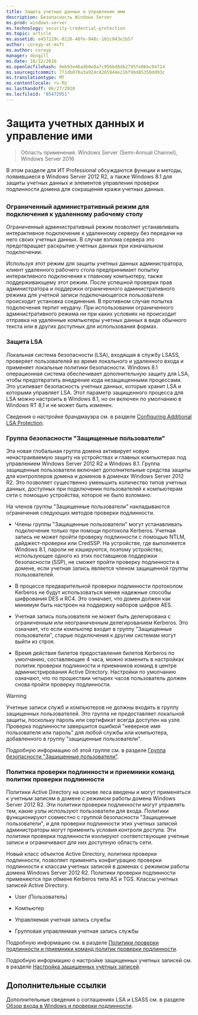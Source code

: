 ```yaml
---
title: Защита учетных данных и управление ими
description: Безопасность Windows Server
ms.prod: windows-server
ms.technology: security-credential-protection
ms.topic: article
ms.assetid: e457229c-0126-40fe-948c-101c943e1b57
author: coreyp-at-msft
ms.author: coreyp
manager: dongill
ms.date: 10/12/2016
ms.openlocfilehash: 9eb93e46adb0e8a7c956bd8db2795fe06bc04724
ms.sourcegitcommit: 771db070a3a924c8265944e21bf9bd85350dd93c
ms.translationtype: MT
ms.contentlocale: ru-RU
ms.lasthandoff: 06/27/2020
ms.locfileid: "85472951"
---
```

# <a name="credentials-protection-and-management"></a>Защита учетных данных и управление ими

>Область применения. Windows Server (Semi-Annual Channel), Windows Server 2016

В этом разделе для ИТ Professional обсуждаются функции и методы, появившиеся в Windows Server 2012 R2, а также Windows 8.1 для защиты учетных данных и элементов управления проверки подлинности домена для сокращения кражи учетных данных.

## <a name="BKMK_CredentialsProtectionManagement"></a>
### <a name="restricted-admin-mode-for-remote-desktop-connection"></a>Ограниченный административный режим для подключения к удаленному рабочему столу
Ограниченный административный режим позволяет устанавливать интерактивное подключение к удаленному серверу без передачи на него своих учетных данных. В случае взлома сервера это предотвращает раскрытие учетных данных при изначальном подключении.

Используя этот режим для защиты учетных данных администратора, клиент удаленного рабочего стола предпринимает попытку интерактивного подключения к главному компьютеру, также поддерживающему этот режим. После успешной проверки прав администратора и поддержки ограниченного административного режима для учетной записи подключающегося пользователя происходит установка соединения. В противном случае попытка подключения терпит неудачу. При использовании ограниченного административного режима ни при каких условиях не происходит отправка на удаленные компьютеры учетных данных в виде обычного текста или в других доступных для использования формах.

### <a name="lsa-protection"></a>Защита LSA
Локальная система безопасности (LSA), входящая в службу LSASS, проверяет пользователей во время локального и удаленного входа и применяет локальные политики безопасности. Windows 8.1 операционная система обеспечивает дополнительную защиту для LSA, чтобы предотвратить внедрение кода незащищенными процессами. Это усиливает безопасность учетных данных, которые хранит LSA и которыми управляет LSA. Этот параметр защищенного процесса для LSA можно настроить в Windows 8.1, но он включен по умолчанию в Windows RT 8,1 и не может быть изменен.

Сведения о настройке брандмауэра см. в разделе [Configuring Additional LSA Protection](configuring-additional-lsa-protection.md).

### <a name="protected-users-security-group"></a>Группа безопасности "Защищенные пользователи"
Эта новая глобальная группа домена активирует новую ненастраиваемую защиту на устройствах и главных компьютерах под управлением Windows Server 2012 R2 и Windows 8.1. Группа защищенные пользователи включает дополнительные средства защиты для контроллеров домена и доменов в доменах Windows Server 2012 R2. Это позволяет существенно уменьшить количество типов учетных данных, доступных при подключении пользователей к компьютерам сети с помощью устройства, которое не было взломано.

На членов группы "Защищенные пользователи" накладываются ограничения следующих методов проверки подлинности.

-   Члены группы "Защищенные пользователи" могут устанавливать подключение только при помощи протокола Kerberos. Учетная запись не может пройти проверку подлинности с помощью NTLM, дайджест-проверки или CredSSP. На устройстве, где выполняется Windows 8.1, пароли не кэшируются, поэтому устройство, использующее одного из этих поставщиков поддержки безопасности (SSP), не сможет пройти проверку подлинности в домене, если учетная запись является членом защищенной группы пользователей.

-   В процессе предварительной проверки подлинности протоколом Kerberos не будут использоваться менее надежные способы шифрования DES и RC4. Это означает, что домен должен как минимум быть настроен на поддержку наборов шифров AES.

-   Учетная запись пользователя не может быть делегирована с ограниченным или неограниченным делегированием Kerberos. Это означает, что если компьютер входит в группу "Защищенные пользователи", старые подключения к другим системам могут выйти из строя.

-   Время действия билетов предоставления билетов Kerberos по умолчанию, составляющее 4 часа, можно изменить в настройках политик проверки подлинности и приемников команд в центре администрирования Active Directory. Настройки по умолчанию означают, что по прошествии четырех часов пользователь должен снова пройти проверку подлинности.

> [!WARNING]
> Учетные записи служб и компьютеров не должны входить в группу защищенных пользователей. Это группа не предоставляет локальной защиты, поскольку пароль или сертификат всегда доступен на узле. Проверка подлинности завершится ошибкой "неверное имя пользователя или пароль" для любой службы или компьютера, добавленного в группу "защищенные пользователи".

Подробную информацию об этой группе см. в разделе [Группа безопасности "Защищенные пользователи"](protected-users-security-group.md).

### <a name="authentication-policy-and-authentication-policy-silos"></a>Политика проверки подлинности и приемники команд политик проверки подлинности
Политики Active Directory на основе леса введены и могут применяться к учетным записям в домене с режимом работы домена Windows Server 2012 R2. Эти политики проверки подлинности могут управлять тем, какие узлы используют пользователи для входа. Политики функционируют совместно с группой безопасности "Защищенные пользователи", и для проверки подлинности этих учетных записей администраторы могут применить условия контроля доступа. Эти политики проверки подлинности изолируют соответствующие учетные записи и ограничивают для них доступную область сети.

Новый класс объектов Active Directory, политика проверки подлинности, позволяет применять конфигурацию проверки подлинности к классам учетных записей в доменах с режимом работы домена Windows Server 2012 R2. Политики проверки подлинности применяются при обмене Kerberos типа AS и TGS. Классы учетных записей Active Directory.

-   User (Пользователь)

-   Компьютер

-   Управляемая учетная запись службы

-   Групповая управляемая учетная запись службы

Подробную информацию см. в разделе [Политики проверки подлинности и приемники команд политик проверки подлинности](authentication-policies-and-authentication-policy-silos.md).

Подробную информацию о настройке защищенных учетных записей см. в разделе [Настройка защищенных учетных записей](how-to-configure-protected-accounts.md).

## <a name="additional-references"></a>Дополнительные ссылки
Дополнительные сведения о соглашениях LSA и LSASS см. в разделе [Обзор входа в Windows и проверки подлинности](https://technet.microsoft.com/library/dn169029(v=ws.10).aspx).



